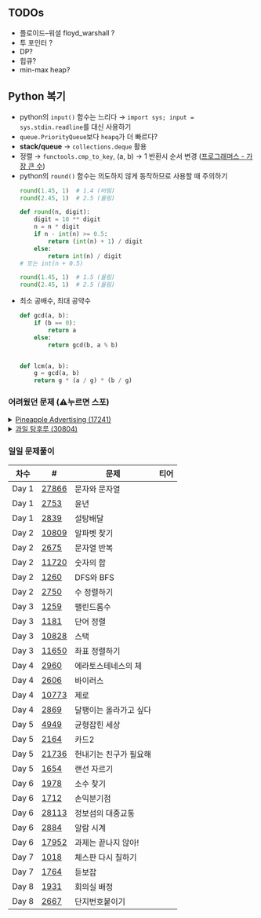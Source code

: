 ## TODOs
- 플로이드–워셜 floyd_warshall ?
- 투 포인터 ?
- DP?
- 힙큐?
- min-max heap?

## Python 복기

* python의 `input()` 함수는 느리다 → `import sys; input = sys.stdin.readline`를 대신 사용하기
* `queue.PriorityQueue`보다 `heapq`가 더 빠르다?
* **stack/queue** → `collections.deque` 활용
* 정렬 → `functools.cmp_to_key`, (a, b) → 1 반환시 순서 변경 ([프로그래머스 - 가장 큰 수](https://school.programmers.co.kr/learn/courses/30/lessons/42746))
* python의 `round()` 함수는 의도하지 않게 동작하므로 사용할 때 주의하기
  ```python
  round(1.45, 1)  # 1.4 (버림)
  round(2.45, 1)  # 2.5 (올림)

  def round(n, digit):
      digit = 10 ** digit
      n = n * digit
      if n - int(n) >= 0.5:
          return (int(n) + 1) / digit
      else:
          return int(n) / digit
  # 또는 int(n + 0.5)
  
  round(1.45, 1)  # 1.5 (올림)
  round(2.45, 1)  # 2.5 (올림)
  ```
* 최소 공배수, 최대 공약수
  ```python
  def gcd(a, b):
      if (b == 0):
          return a
      else:
          return gcd(b, a % b)
  
  
  def lcm(a, b):
      g = gcd(a, b)
      return g * (a / g) * (b / g)
  ```

### 어려웠던 문제 (⚠️누르면 스포)
<details>
  <summary><a href="https://www.acmicpc.net/problem/17241">Pineapple Advertising (17241)</a></summary>
  
  ```
  그래프 탐색 문제, 모든 간선을 1번씩 방문한다는 아이디어, 이전 방문이 다음 방문에 영향을 주는 경우에 유용?
  ```
</details>
<details>
  <summary><a href="https://www.acmicpc.net/problem/30804">과일 탕후루 (30804)</a></summary>
  
  ```
  투 포인터 문제, 요령은 왼쪽부터 읽어가면서 2개의 포인터를 업데이트한다는 느낌
  ```
</details>


### 일일 문제풀이

| 차수 | # | 문제 | 티어 |
|---|---|---|:---:|
| Day 1 | [27866](https://www.acmicpc.net/problem/27866) | 문자와 문자열 | <img src="https://d2gd6pc034wcta.cloudfront.net/tier/1.svg" width="14px"> |
| Day 1 | [2753](https://www.acmicpc.net/problem/2753) | 윤년 | <img src="https://d2gd6pc034wcta.cloudfront.net/tier/1.svg" width="14px"> |
| Day 1 | [2839](https://www.acmicpc.net/problem/2839) | 설탕배달 | <img src="https://d2gd6pc034wcta.cloudfront.net/tier/7.svg" width="14px"> |
| Day 2 | [10809](https://www.acmicpc.net/problem/10809) | 알파벳 찾기 | <img src="https://d2gd6pc034wcta.cloudfront.net/tier/4.svg" width="14px"> |
| Day 2 | [2675](https://www.acmicpc.net/problem/2675) | 문자열 반복 | <img src="https://d2gd6pc034wcta.cloudfront.net/tier/4.svg" width="14px"> |
| Day 2 | [11720](https://www.acmicpc.net/problem/11720) | 숫자의 합 | <img src="https://d2gd6pc034wcta.cloudfront.net/tier/2.svg" width="14px"> |
| Day 2 | [1260](https://www.acmicpc.net/problem/1260) | DFS와 BFS | <img src="https://d2gd6pc034wcta.cloudfront.net/tier/9.svg" width="14px"> |
| Day 2 | [2750](https://www.acmicpc.net/problem/2750) | 수 정렬하기 | <img src="https://d2gd6pc034wcta.cloudfront.net/tier/4.svg" width="14px"> |
| Day 3 | [1259](https://www.acmicpc.net/problem/1259) | 팰린드롬수 | <img src="https://d2gd6pc034wcta.cloudfront.net/tier/5.svg" width="14px"> |
| Day 3 | [1181](https://www.acmicpc.net/problem/1181) | 단어 정렬 | <img src="https://d2gd6pc034wcta.cloudfront.net/tier/6.svg" width="14px"> |
| Day 3 | [10828](https://www.acmicpc.net/problem/10828) | 스택  | <img src="https://d2gd6pc034wcta.cloudfront.net/tier/7.svg" width="14px"> |
| Day 3 | [11650](https://www.acmicpc.net/problem/11650) | 좌표 정렬하기 | <img src="https://d2gd6pc034wcta.cloudfront.net/tier/6.svg" width="14px"> |
| Day 4 | [2960](https://www.acmicpc.net/problem/2960) | 에라토스테네스의 체 | <img src="https://d2gd6pc034wcta.cloudfront.net/tier/7.svg" width="14px"> |
| Day 4 | [2606](https://www.acmicpc.net/problem/2606) | 바이러스 | <img src="https://d2gd6pc034wcta.cloudfront.net/tier/8.svg" width="14px"> |
| Day 4 | [10773](https://www.acmicpc.net/problem/10773) | 제로 | <img src="https://d2gd6pc034wcta.cloudfront.net/tier/7.svg" width="14px"> |
| Day 4 | [2869](https://www.acmicpc.net/problem/2869) | 달팽이는 올라가고 싶다 | <img src="https://d2gd6pc034wcta.cloudfront.net/tier/5.svg" width="14px"> |
| Day 5 | [4949](https://www.acmicpc.net/problem/4949) | 균형잡힌 세상 | <img src="https://d2gd6pc034wcta.cloudfront.net/tier/7.svg" width="14px"> |
| Day 5 | [2164](https://www.acmicpc.net/problem/2164) | 카드2 | <img src="https://d2gd6pc034wcta.cloudfront.net/tier/7.svg" width="14px"> |
| Day 5 | [21736](https://www.acmicpc.net/problem/21736) | 헌내기는 친구가 필요해 | <img src="https://d2gd6pc034wcta.cloudfront.net/tier/9.svg" width="14px"> |
| Day 5 | [1654](https://www.acmicpc.net/problem/1654) | 랜선 자르기 | <img src="https://d2gd6pc034wcta.cloudfront.net/tier/9.svg" width="14px"> |
| Day 6 | [1978](https://www.acmicpc.net/problem/1978) | 소수 찾기 | <img src="https://d2gd6pc034wcta.cloudfront.net/tier/4.svg" width="14px"> |
| Day 6 | [1712](https://www.acmicpc.net/problem/1712) | 손익분기점 | <img src="https://d2gd6pc034wcta.cloudfront.net/tier/4.svg" width="14px"> |
| Day 6 | [28113](https://www.acmicpc.net/problem/28113) | 정보섬의 대중교통 | <img src="https://d2gd6pc034wcta.cloudfront.net/tier/1.svg" width="14px"> |
| Day 6 | [2884](https://www.acmicpc.net/problem/2884) | 알람 시계 | <img src="https://d2gd6pc034wcta.cloudfront.net/tier/3.svg" width="14px"> |
| Day 6 | [17952](https://www.acmicpc.net/problem/17952) | 과제는 끝나지 않아! | <img src="https://d2gd6pc034wcta.cloudfront.net/tier/8.svg" width="14px"> |
| Day 7 | [1018](https://www.acmicpc.net/problem/1018) | 체스판 다시 칠하기 | <img src="https://d2gd6pc034wcta.cloudfront.net/tier/7.svg" width="14px"> |
| Day 7 | [1764](https://www.acmicpc.net/problem/1764) | 듣보잡 | <img src="https://d2gd6pc034wcta.cloudfront.net/tier/7.svg" width="14px"> |
| Day 8 | [1931](https://www.acmicpc.net/problem/1931) | 회의실 배정 | <img src="https://d2gd6pc034wcta.cloudfront.net/tier/10.svg" width="14px"> |
| Day 8 | [2667](https://www.acmicpc.net/problem/2667) | 단지번호붙이기 | <img src="https://d2gd6pc034wcta.cloudfront.net/tier/10.svg" width="14px"> |



<!-- https://d2gd6pc034wcta.cloudfront.net/tier/6.svg : silver 5 -->
<!-- https://d2gd6pc034wcta.cloudfront.net/tier/10.svg : silver 1 -->

